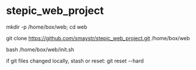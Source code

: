 # stepic_web_project

mkdir -p /home/box/web; cd web

git clone https://github.com/smaystr/stepic_web_project.git /home/box/web

bash /home/box/web/init.sh

if git files changed locally, stash or reset:
git reset --hard
